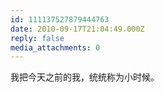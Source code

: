 ```yaml
---
id: 111137527879444763
date: 2010-09-17T21:04:49.000Z
reply: false
media_attachments: 0
---
```


我把今天之前的我，统统称为小时候。

